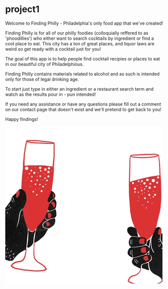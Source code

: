 # project1

Welcome to Finding Philly - Philadelphia's only food app that we've created!

Finding Philly is for all of our philly foodies (colloquially reffered to as 'phoodillies') who either want to search cocktails by ingredient or find a cool place to eat. This city has a ton of great places, and liquor laws are weird so get ready with a cocktail just for you!

The goal of this app is to help people find cocktail recipies or places to eat in our beautiful city of Philadelphious.

Finding Philly contains materials related to alcohol and as such is intended only for those of legal drinking age. 

To start just type in either an ingredient or a restaurant search term and watch as the results pour in - pun intended!

If you need any assistance or have any questions please fill out a comment on our contact page that doesn't exist and we'll pretend to get back to you!

Happy findings!

![Cheers_Gif](assets/images/cheers.gif) 
